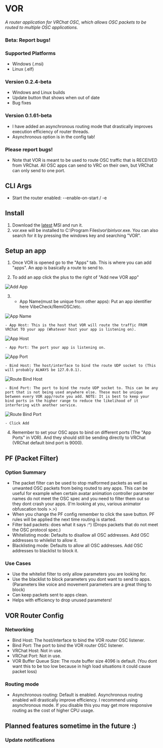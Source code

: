 # VOR

*A router application for VRChat OSC, which allows OSC packets to be routed to multiple OSC applications.*

### Beta: Report bugs!

### Supported Platforms
- Windows (.msi)
- Linux (.elf)

### Version 0.2.4-beta
- Windows and Linux builds
- Update button that shows when out of date
- Bug fixes

### Version 0.1.61-beta 
- I have added an asynchronous routing mode that drastically improves execution efficiency of router threads.
- Asynchronous option is in the config tab!
### Please report bugs!
- Note that VOR is meant to be used to route OSC traffic that is RECEIVED from VRChat. All OSC apps can send to VRC on their own, but VRChat can only send to one port.

## CLI Args

- Start the router enabled: --enable-on-start / -e

## Install

1. Download the [latest](https://github.com/SutekhVRC/VOR/releases/latest) MSI and run it.
2. vor.exe will be installed to C:\Program Files\vor\bin\vor.exe. You can also search for it by pressing the windows key and searching "VOR".

## Setup an app

1. Once VOR is opened go to the "Apps" tab. This is where you can add "apps". An app is basically a route to send to.

2. To add an app click the plus to the right of "Add new VOR app"

![Add App](./images/add_app1.png)

3. 
    - App Name(must be unique from other apps): Put an app identifier here VibeCheck/RemiOSC/etc.

![App Name](./images/add_app_name.png)
    
    - App Host: This is the host that VOR will route the traffic FROM VRChat TO your app (Whatever host your app is listening on).
    
![App Host](./images/add_app_host.png)
    
    - App Port: The port your app is listening on.
    
![App Port](./images/add_app_port.png)
    
    - Bind Host: The host/interface to bind the route UDP socket to (This will probably ALWAYS be 127.0.0.1).
    
![Route Bind Host](./images/add_app_bind_host.png)
    
    - Bind Port: The port to bind the route UDP socket to. This can be any port that is not being used anywhere else. These must be unique between every VOR app/route you add. NOTE: It is best to keep your bind ports in the higher range to reduce the likelihood of it interfering with another service.
    
![Route Bind Port](./images/add_app_bind_port.png)
    
    - Click Add

4. Remember to set your OSC apps to bind on different ports (The "App Ports" in VOR). And they should still be sending directly to VRChat (VRChat default bind port is 9000).

## PF (Packet Filter)

### Option Summary
- The packet filter can be used to stop malformed packets as well as unwanted OSC packets from being routed to any apps. This can be useful for example when certain avatar animation controller parameter names do not meet the OSC spec and you need to filter them out so they dont crash your apps. (I'm looking at you, various animator obfuscation tools >.>)
- When you change the PF config remember to click the save button. PF rules will be applied the next time routing is started.
- Filter bad packets: does what it says :^) (Drops packets that do not meet the OSC protocol spec.)
- Whitelisting mode: Defaults to disallow all OSC addresses. Add OSC addresses to whilelist to allow it.
- Blacklisting mode: Defaults to allow all OSC addresses. Add OSC addresses to blacklist to block it.

### Use Cases
- Use the whitelist filter to only allow parameters you are looking for.
- Use the blacklist to block parameters you dont want to send to apps. (Parameters like voice and movement parameters are a great thing to block)
- Can keep packets sent to apps clean.
- Helps with efficiency to drop unused parameters!

## VOR Router Config

### Networking
- Bind Host: The host/interface to bind the VOR router OSC listener.
- Bind Port: The port to bind the VOR router OSC listener.
- VRChat Host: Not in use.
- VRChat Port: Not in use.
- VOR Buffer Queue Size: The route buffer size 4096 is default. (You dont want this to be too low because in high load situations it could cause packet loss)

### Routing mode
- Asynchronous routing: Default is enabled. Asynchronous routing enabled will drastically improve efficiency. I recommend using asynchronous mode. If you disable this you may get more responsive routing as the cost of higher CPU usage.

## Planned features sometime in the future :)

### Update notifications